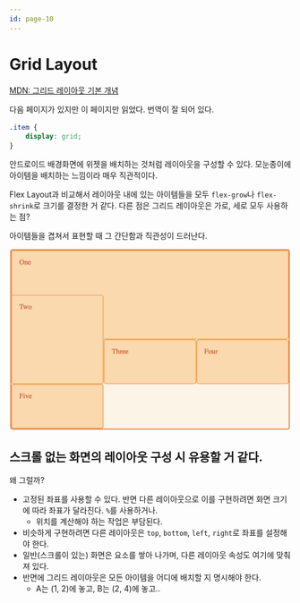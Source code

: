 ```yaml
---
id: page-10
---
```

# Grid Layout

[MDN: 그리드 레이아웃 기본 개념](https://developer.mozilla.org/ko/docs/Web/CSS/CSS_Grid_Layout/%EA%B7%B8%EB%A6%AC%EB%93%9C_%EB%A0%88%EC%9D%B4%EC%95%84%EC%9B%83%EC%9D%98_%EA%B8%B0%EB%B3%B8_%EA%B0%9C%EB%85%90)

다음 페이지가 있지만 이 페이지만 읽었다. 번역이 잘 되어 있다.

```css
.item {
    display: grid;
}
```

안드로이드 배경화면에 위젯을 배치하는 것처럼 레이아웃을 구성할 수 있다. 모눈종이에 아이템을 배치하는 느낌이라 매우 직관적이다.

Flex Layout과 비교해서 레이아웃 내에 있는 아이템들을 모두 `flex-grow`나 `flex-shrink`로 크기를 결정한 거 같다.
다른 점은 그리드 레이아웃은 가로, 세로 모두 사용하는 점?

아이템들을 겹쳐서 표현할 때 그 간단함과 직관성이 드러난다.

![grid layout stacked items](../$images/grid-layout-stacked-items.png)

## 스크롤 없는 화면의 레이아웃 구성 시 유용할 거 같다.

왜 그럴까?

* 고정된 좌표를 사용할 수 있다. 반면 다른 레이아웃으로 이를 구현하려면 화면 크기에 따라 좌표가 달라진다. `%`를 사용하거나.
    * 위치를 계산해야 하는 작업은 부담된다.
* 비슷하게 구현하려면 다른 레이아웃은 `top`, `bottom`, `left`, `right`로 좌표를 설정해야 한다.
* 일반(스크롤이 있는) 화면은 요소를 쌓아 나가며, 다른 레이아웃 속성도 여기에 맞춰져 있다.
* 반면에 그리드 레이아웃은 모든 아이템을 어디에 배치할 지 명시해야 한다.
    * A는 (1, 2)에 놓고, B는 (2, 4)에 놓고..
